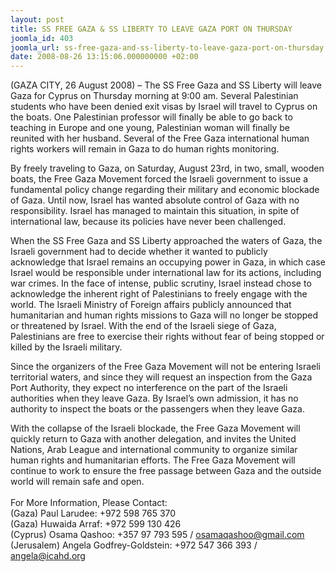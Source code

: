 ```yaml
---
layout: post
title: SS FREE GAZA & SS LIBERTY TO LEAVE GAZA PORT ON THURSDAY
joomla_id: 403
joomla_url: ss-free-gaza-and-ss-liberty-to-leave-gaza-port-on-thursday
date: 2008-08-26 13:15:06.000000000 +02:00
---
```

<p>(GAZA CITY, 26 August 2008) &ndash; The SS Free Gaza and SS Liberty will leave Gaza for Cyprus on Thursday morning at 9:00 am. Several Palestinian students who have been denied exit visas by Israel will travel to Cyprus on the boats. One Palestinian professor will finally be able to go back to teaching in Europe and one young, Palestinian woman will finally be reunited with her husband. Several of the Free Gaza international human rights workers will remain in Gaza to do human rights monitoring.</p><p>By freely traveling to Gaza, on Saturday, August 23rd, in two, small, wooden boats, the Free Gaza Movement forced the Israeli government to issue a fundamental policy change regarding their military and economic blockade of Gaza. Until now, Israel has wanted absolute control of Gaza with no responsibility. Israel has managed to maintain this situation, in spite of international law, because its policies have never been challenged. </p><p>When the SS Free Gaza and SS Liberty approached the waters of Gaza, the Israeli government had to decide whether it wanted to publicly acknowledge that Israel remains an occupying power in Gaza, in which case Israel would be responsible under international law for its actions, including war crimes. In the face of intense, public scrutiny, Israel instead chose to acknowledge the inherent right of Palestinians to freely engage with the world. The Israeli Ministry of Foreign affairs publicly announced that humanitarian and human rights missions to Gaza will no longer be stopped or threatened by Israel. With the end of the Israeli siege of Gaza, Palestinians are free to exercise their rights without fear of being stopped or killed by the Israeli military.</p><p>Since the organizers of the Free Gaza Movement will not be entering Israeli territorial waters, and since they will request an inspection from the Gaza Port Authority, they expect no interference on the part of the Israeli authorities when they leave Gaza. By Israel&rsquo;s own admission, it has no authority to inspect the boats or the passengers when they leave Gaza.</p><p>With the collapse of the Israeli blockade, the Free Gaza Movement will quickly return to Gaza with another delegation, and invites the United Nations, Arab League and international community to organize similar human rights and humanitarian efforts. The Free Gaza Movement will continue to work to ensure the free passage between Gaza and the outside world will remain safe and open. <br />&nbsp;<br />For More Information, Please Contact:<br />(Gaza) Paul Larudee: +972 598 765 370<br />(Gaza) Huwaida Arraf: +972 599 130 426<br />(Cyprus) Osama Qashoo: +357 97 793 595 / <a href="mailto:osamaqashoo@gmail.com">osamaqashoo@gmail.com</a><br />(Jerusalem) Angela Godfrey-Goldstein: +972 547 366 393 / <a href="mailto:angela@icahd.org">angela@icahd.org</a></p><p><a href=""></a></p>
